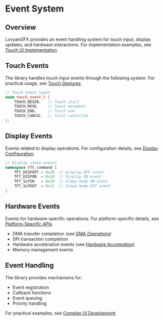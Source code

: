 # Event System

## Overview

LovyanGFX provides an event handling system for touch input, display updates, and hardware interactions. For implementation examples, see [Touch UI Implementation](../advanced_examples/touch_ui.md).

## Touch Events

The library handles touch input events through the following system. For practical usage, see [Touch Gestures](../tutorials/touch_gestures.md).

```cpp
// Touch event types
enum touch_event_t {
    TOUCH_BEGIN,   // Touch start
    TOUCH_MOVE,    // Touch movement
    TOUCH_END,     // Touch end
    TOUCH_CANCEL   // Touch cancelled
};
```

## Display Events

Events related to display operations. For configuration details, see [Display Configuration](configuration.md#display-configuration).

```cpp
// Display state events
namespace tft_command {
    TFT_DISPOFF = 0x28  // Display OFF event
    TFT_DISPON  = 0x29  // Display ON event
    TFT_SLPIN   = 0x10  // Sleep mode ON event
    TFT_SLPOUT  = 0x11  // Sleep mode OFF event
}
```

## Hardware Events

Events for hardware-specific operations. For platform-specific details, see [Platform-Specific APIs](platform_specific.md).
- DMA transfer completion (see [DMA Operations](../core_concepts/dma_operations.md))
- SPI transaction completion
- Hardware acceleration events (see [Hardware Acceleration](../core_concepts/hardware_acceleration.md))
- Memory management events

## Event Handling

The library provides mechanisms for:
- Event registration
- Callback functions
- Event queuing
- Priority handling

For practical examples, see [Complex UI Development](../tutorials/complex_ui.md). 